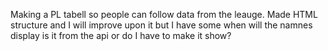 Making a PL tabell so people can follow data from the leauge.
Made HTML structure and I will improve upon it but I have some when will the namnes display is it from the api or do I have to make it show?
